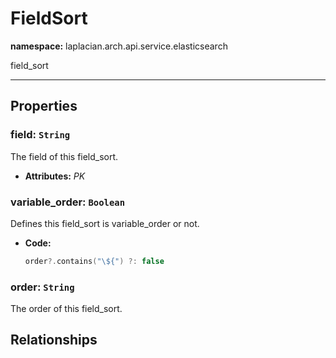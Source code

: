 # **FieldSort**
**namespace:** laplacian.arch.api.service.elasticsearch

field_sort



---

## Properties

### field: `String`
The field of this field_sort.
- **Attributes:** *PK*

### variable_order: `Boolean`
Defines this field_sort is variable_order or not.
- **Code:**
  ```kotlin
  order?.contains("\${") ?: false
  ```

### order: `String`
The order of this field_sort.

## Relationships